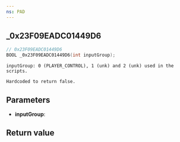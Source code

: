 ```yaml
---
ns: PAD
---
```

## _0x23F09EADC01449D6

```c
// 0x23F09EADC01449D6
BOOL _0x23F09EADC01449D6(int inputGroup);
```

```
inputGroup: 0 (PLAYER_CONTROL), 1 (unk) and 2 (unk) used in the scripts.

Hardcoded to return false.
```

## Parameters
* **inputGroup**: 

## Return value
